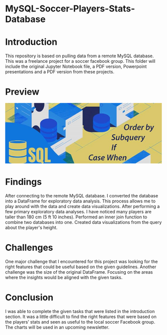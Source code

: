 # MySQL-Soccer-Players-Stats-Database

# Introduction

This repository is based on pulling data from a remote MySQL database. This was a freelance project for a soccer facebook group. This folder will include the original Jupyter Notebook file, a PDF version, Powerpoint presentations and a PDF version from these projects.   

# Preview

![Preview of this project.](https://github.com/micgonzalez/MySQL-Soccer-Players-Stats-Database/blob/main/SQL_data_science.jpg)


# Findings

After connecting to the remote MySQL database. I converted the database into a DataFrame for exploratory data analysis. This process allows me to play around with the data and create data visualizations. After performing a few primary exploratory data analyses. I have noticed many players are taller than 180 cm (5 ft 10 inches). Performed an inner join function to combine two databases into one. Created data visualizations from the query about the player's height.

# Challenges

One major challenge that I encountered for this project was looking for the right features that could be useful based on the given guidelines. Another challenge was the size of the original DataFrame. Focusing on the areas where the insights would be aligned with the given tasks. 

# Conclusion

I was able to complete the given tasks that were listed in the introduction section. It was a little difficult to find the right features that were based on the players’ stats and seen as useful to the local soccer Facebook group. The charts will be used in an upcoming newsletter.
